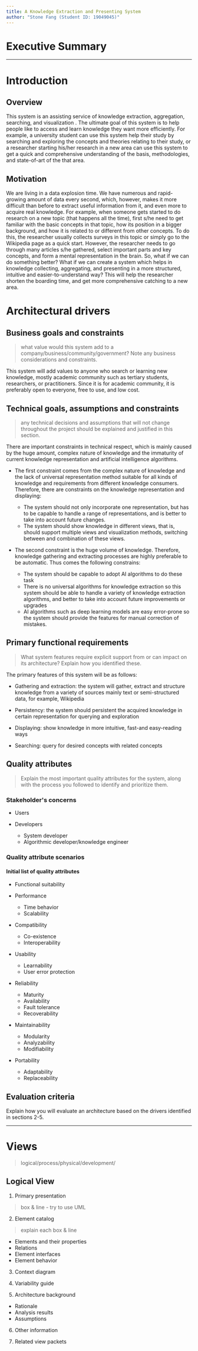 ```yaml
---
title: A Knowledge Extraction and Presenting System
author: "Stone Fang (Student ID: 19049045)" 
---
```



# Executive Summary

---

# Introduction

## Overview

This system is an assisting service of knowledge extraction, aggregation, searching, and visualization . The ultimate goal of this system is to help people like to access and learn knowledge they want more efficiently. For example, a university student can use this system help their study by searching and exploring the concepts and theories relating to their study, or a researcher starting his/her research in a new area can use this system to get a quick and comprehensive understanding of the basis, methodologies, and state-of-art of the that area.  

## Motivation

We are living in a data explosion time. We have numerous and rapid-growing amount of data every second, which, however, makes it more difficult than before to extract useful information from it, and even more to acquire real knowledge. For example, when someone gets started to do research on a new topic (that happens all the time), first s/he need to get familiar with the basic concepts in that topic, how its position in a bigger background, and how it is related to or different from other concepts. To do this, the researcher usually collects surveys in this topic or simply go to the Wikipedia page as a quick start. However, the researcher needs to go through many articles s/he gathered, select important parts and key concepts, and form a mental representation in the brain. So, what if we can do something better? What if we can create a system which helps in knowledge collecting, aggregating, and presenting in a more structured, intuitive and easier-to-understand way? This will help the researcher shorten the boarding time, and get more comprehensive catching to a new area.

# Architectural drivers

## Business goals and constraints

> what value would this system add to a company/business/community/government? Note any business considerations and constraints.

This system will add values to anyone who search or learning new knowledge, mostly academic community such as tertiary students, researchers, or practitioners. Since it is for academic community, it is preferably open to everyone, free to use, and low cost. 

## Technical goals, assumptions and constraints

> any technical decisions and assumptions that will not change throughout the project should be explained and justified in this section.

There are important constraints in technical respect, which is mainly caused by the huge amount, complex nature of knowledge and the immaturity of current knowledge representation and artificial intelligence algorithms.

- The first constraint comes from the complex nature of knowledge and the lack of universal representation method suitable for all kinds of knowledge and requirements from different knowledge consumers. Therefore, there are constraints on the knowledge representation and displaying:

  + The system should not only incorporate one representation, but has to be capable to handle a range of representations, and is better to take into account future changes.
  + The system should show knowledge in different views, that is, should support multiple views and visualization methods, switching between and combination of these views.

- The second constraint is the huge volume of knowledge. Therefore, knowledge gathering and extracting processes are highly preferable to be automatic. Thus comes the following constrains: 
    
  + The system should be capable to adopt AI algorithms to do these task
  + There is no universal algorithms for knowledge extraction so this system should be able to handle a variety of knowledge extraction algorithms, and better to take into account future improvements or upgrades
  + AI algorithms such as deep learning models are easy error-prone so the system should provide the features for manual correction of mistakes.

## Primary functional requirements

> What system features require explicit support from or can impact on its architecture? Explain how you identified these.

The primary features of this system will be as follows:

- Gathering and extraction: the system will gather, extract and structure knowledge from a variety of sources mainly text or semi-structured data, for example, Wikipedia

- Persistency: the system should persistent the acquired knowledge in certain representation for querying and exploration
  
- Displaying: show knowledge in more intuitive, fast-and easy-reading ways

- Searching: query for desired concepts with related concepts

## Quality attributes

> Explain the most important quality attributes for the system, along with the process you followed to identify and prioritize them.

### Stakeholder's concerns

- Users

- Developers
  + System developer
  + Algorithmic developer/knowledge engineer

### Quality attribute scenarios

#### Initial list of quality attributes

- Functional suitability
  
- Performance
  + Time behavior
  + Scalability

- Compatibility
  + Co-existence
  + Interoperability

- Usability
  + Learnability
  + User error protection

- Reliability
  + Maturity  
  + Availability
  + Fault tolerance
  + Recoverability

- Maintainability
  + Modularity
  + Analyzability
  + Modifiability

- Portability
  + Adaptability
  + Replaceability


## Evaluation criteria

Explain how you will evaluate an architecture based on the drivers identified in sections 2-5.


---

# Views

> logical/process/physical/development/

## Logical View

1. Primary presentation

> box & line - try to use UML

2. Element catalog

> explain each box & line

  - Elements and their properties
  - Relations
  - Element interfaces
  - Element behavior

3. Context diagram

4. Variability guide

5. Architecture background
  - Rationale
  - Analysis results
  - Assumptions

6. Other information

7. Related view packets
